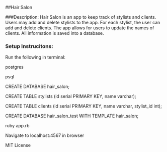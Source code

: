 ##Hair Salon

###Description:
Hair Salon is an app to keep track of stylists and clients. Users may add and delete stylists to the app. For each stylist, the user can add and delete clients. 
The app allows for users to update the names of clients. All information is saved into a database. 


### Setup Instrucitons:

Run the following in terminal:

postgres

psql

CREATE DATABASE hair_salon;

CREATE TABLE stylists (id serial PRIMARY KEY, name varchar);

CREATE TABLE clients (id serial PRIMARY KEY, name varchar, stylist_id int);

CREATE DATABASE hair_salon_test WITH TEMPLATE hair_salon;

ruby app.rb

Navigate to localhost:4567 in browser

MIT License
